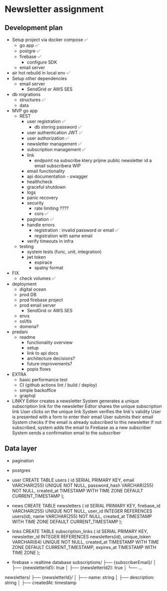 # Newsletter assignment

## Development plan
- Setup project via docker compose ✅
  - go app ✅
  - postgre ✅
  - firebase ✅
    - configure SDK
  - email server
- air hot rebuild in local env ✅
- Setup other dependencies
  - email server
    - SendGrid or AWS SES
- db migrations
  - structures  ✅
  - data 
- MVP go app
  - REST
    - user registration ✅
      - db storing password ✅ 
    - user authentication JWT ✅
    - user authorization ✅
    - newsletter management ✅
    - subscription management ✅
    - link
      - endpoint na subscribe ktery prijme public newsletter id a email subscribera WIP
    - email functionality
    - api documentation - swagger
    - healthcheck 
    - graceful shutdown
    - logs
    - panic recovery
    - security
      - rate limiting ????
      - cors ✅
    - pagination ✅
    - handle errors 
      - registration : invalid password or email ✅
      - registration with same email
    - verify timeouts in infra
  - testing
    - system tests (func, unit, integration)
    - jwt token
      - expirace
      - spatny format
- FIX
  - check volumes ✅
- deployment
  - digital ocean
  - prod DB
  - prod firebase project
  - prod email server
    - SendGrid or AWS SES
  - envs
  - ssl/tls
  - domena?
- predani
  - readme
    - functionality overview
    - setup 
    - link to api docs
    - architecture decisions?
    - future improvements?
    - popis flows
- EXTRA
  - basic performance test
  - CI (github actions lint / build / deploy)
  - simple backoffice
  - graphql
- LINKY
  Editor creates a newsletter
  System generates a unique subscription link for the newsletter
  Editor shares the unique subscription link
  User clicks on the unique link
  System verifies the link's validity
  User is presented with a form to enter their email
  User submits their email
  System checks if the email is already subscribed to this newsletter
  If not subscribed, system adds the email to Firebase as a new subscriber
  System sends a confirmation email to the subscriber

## Data layer
- pagination
- postgres
- user
CREATE TABLE users (
id SERIAL PRIMARY KEY,
email VARCHAR(255) UNIQUE NOT NULL,
password_hash VARCHAR(255) NOT NULL,
created_at TIMESTAMP WITH TIME ZONE DEFAULT CURRENT_TIMESTAMP
);
- news
CREATE TABLE newsletters (
id SERIAL PRIMARY KEY,
firebase_id VARCHAR(255) UNIQUE NOT NULL,
user_id INTEGER REFERENCES users(id),
name VARCHAR(255) NOT NULL,
created_at TIMESTAMP WITH TIME ZONE DEFAULT CURRENT_TIMESTAMP
);
- links
  CREATE TABLE subscription_links (
  id SERIAL PRIMARY KEY,
  newsletter_id INTEGER REFERENCES newsletters(id),
  unique_token VARCHAR(64) UNIQUE NOT NULL,
  created_at TIMESTAMP WITH TIME ZONE DEFAULT CURRENT_TIMESTAMP,
  expires_at TIMESTAMP WITH TIME ZONE
  );


- firebase = realtime database
subscriptions/
├── {subscriberEmail}/
│   ├── {newsletterId1}: true
│   ├── {newsletterId2}: true
│   └── ...

newsletters/
├── {newsletterId}/
│   ├── name: string
│   ├── description: string
│   ├── createdAt: timestamp

